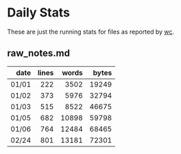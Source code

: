 # Daily Stats

These are just the running stats for files as reported by [wc](https://linux.die.net/man/1/wc).

## raw_notes.md

| date  | lines |  words | bytes  |
| -----:| -----:|  -----:| ------:|
| 01/01 |   222 |   3502 |  19249 |
| 01/02 |   373 |   5976 |  32794 |
| 01/03 |   515 |   8522 |  46675 |
| 01/05 |   682 |  10898 |  59798 |
| 01/06 |   764 |  12484 |  68465 |
| 02/24 |   801 |  13181 |  72301 |
